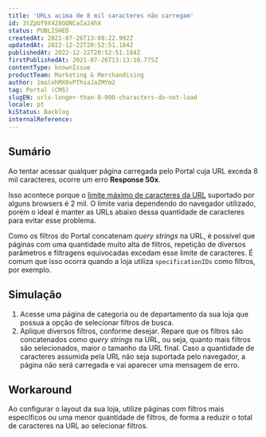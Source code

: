 ```yaml
---
title: 'URLs acima de 8 mil caracteres não carregam'
id: 3tZpUf9X428GQNCaIa24hX
status: PUBLISHED
createdAt: 2021-07-26T13:08:22.992Z
updatedAt: 2022-12-22T20:52:51.184Z
publishedAt: 2022-12-22T20:52:51.184Z
firstPublishedAt: 2021-07-26T13:13:10.775Z
contentType: knownIssue
productTeam: Marketing & Merchandising
author: 1malnhMX0vPThsaJaZMYm2
tag: Portal (CMS)
slugEN: urls-longer-than-8-000-characters-do-not-load
locale: pt
kiStatus: Backlog
internalReference: 
---
```


## Sumário

Ao tentar acessar qualquer página carregada pelo Portal cuja URL exceda 8 mil caracteres, ocorre um erro **Response 50x**.

Isso acontece porque o [limite máximo de caracteres da URL](http://net-informations.com/q/mis/len.html) suportado por alguns browsers é 2 mil. O limite varia dependendo do navegador utilizado, porém o ideal é manter as URLs abaixo dessa quantidade de caracteres para evitar esse problema.

Como os filtros do Portal concatenam _query strings_ na URL, é possível que páginas com uma quantidade muito alta de filtros, repetição de diversos parâmetros e filtragens equivocadas excedam esse limite de caracteres. É comum que isso ocorra quando a loja utiliza `specificationIDs` como filtros, por exemplo.

## Simulação

1. Acesse uma página de categoria ou de departamento da sua loja que possua a opção de selecionar filtros de busca.
2. Aplique diversos filtros, conforme desejar. Repare que os filtros são concatenados como _query strings_ na URL, ou seja, quanto mais filtros são selecionados, maior o tamanho da URL final. Caso a quantidade de caracteres assumida pela URL não seja suportada pelo navegador, a página não será carregada e vai aparecer uma mensagem de erro.

## Workaround

Ao configurar o layout da sua loja, utilize páginas com filtros mais específicos ou uma menor quantidade de filtros, de forma a reduzir o total de caracteres na URL ao selecionar filtros.

